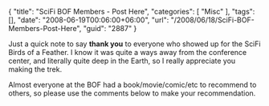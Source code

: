 {
	"title": "SciFi BOF Members - Post Here",
	"categories": [
		"Misc"
	],
	"tags": [],
	"date": "2008-06-19T00:06:00+06:00",
	"url": "/2008/06/18/SciFi-BOF-Members-Post-Here",
	"guid": "2887"
}

Just a quick note to say <b>thank you</b> to everyone who showed up for the SciFi Birds of a Feather. I know it was quite a ways away from the conference center, and literally quite deep in the Earth, so I really appreciate you making the trek.

Almost everyone at the BOF had a book/movie/comic/etc to recommend to others, so please use the comments below to make your recommendation.